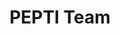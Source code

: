---
title: PEPTI Team

NCOEtitle: Napa County Office of Education

staff:

  - name: Vicki Griffo, Ph.D.
    title: Project Director
    image: '/images/vicki.png'
    
  - name: Amy Maynard, Ph.D.
    title: Director of Evaluation
    image: '/images/amy.jpg'

  - name: Sarah Thompson
    title: Program Manager
    image: '/images/sarah.png'

  - name: Heather Worker
    title: Evaluation Analyst
    image: '/images/CDEBadge.png'

  - name: Kee-An Lauser
    title: Fiscal Coordinator
    image: '/images/kee-an2.png'

  - name: Tom Tranfaglia
    title: Technolgy Manager
    image: '/images/tom.webp'

  - name: Debbie McBee, M.A.
    title: Statewide Implementation Coach
    image: '/images/debBee.webp'
    url: /mcbee
  
  - name: Angelia Ochoa
    title: Statewide Implementation Coach
    image: '/images/ochoa.webp'
    url: /angeliaOchoa

  



cde:
  title: California Department of Education

cdestaff:
  - name: Barbara Boyd, Ed.D.
    title: 
        - titlename: Education Administrator I 
        - titlename: Early Childhood Support Unit  
        - titlename: Special Education Division
        - titlename: California Department of Education

    image: '/images/CDEBadge.png'

  - name: Jessica Losh, M.A.
    title: 
      - titlename: Child Development Consultant
      - titlename: Inclusion Support Office
      - titlename: Early Education Division
      - titlename: California Department of Education
    
    image: '/images/CDEBadge.png'


---